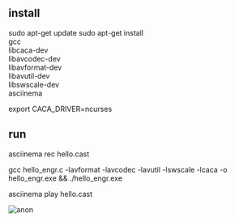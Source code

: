 ## install 
sudo apt-get update
sudo apt-get install \
    gcc \
    libcaca-dev \
    libavcodec-dev \
    libavformat-dev \
    libavutil-dev \
    libswscale-dev \
    asciinema

export CACA_DRIVER=ncurses

## run

asciinema rec hello.cast

gcc hello_engr.c -lavformat -lavcodec -lavutil -lswscale -lcaca -o hello_engr.exe && ./hello_engr.exe

asciinema play hello.cast

![anon](https://github.com/user-attachments/assets/320cb28f-c790-491a-b5df-8e5d10e1147a)
